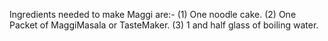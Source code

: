 Ingredients needed to make Maggi are:-
(1) One noodle cake.
(2) One Packet of MaggiMasala or TasteMaker.
(3) 1 and half glass of boiling water. 